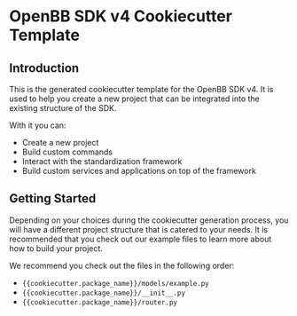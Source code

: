 # OpenBB SDK v4 Cookiecutter Template

## Introduction

This is the generated cookiecutter template for the OpenBB SDK v4.
It is used to help you create a new project that can be integrated into the existing
structure of the SDK.

With it you can:

* Create a new project
* Build custom commands
* Interact with the standardization framework
* Build custom services and applications on top of the framework

## Getting Started

Depending on your choices during the cookiecutter generation process, you will have a
different project structure that is catered to your needs. It is recommended that you
check out our example files to learn more about how to build your project.

We recommend you check out the files in the following order:

* `{{cookiecutter.package_name}}/models/example.py`
* `{{cookiecutter.package_name}}/__init__.py`
* `{{cookiecutter.package_name}}/router.py`

